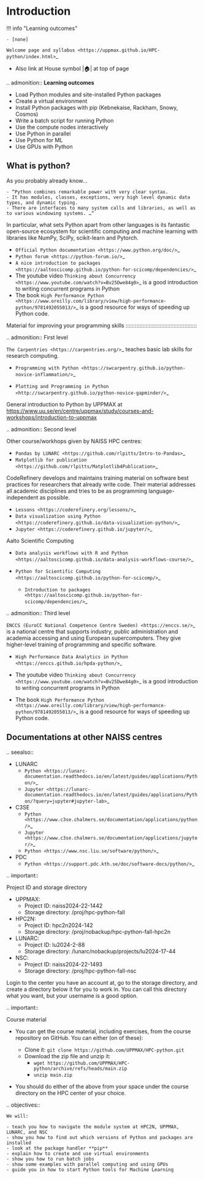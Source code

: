 # Introduction

!!! info "Learning outcomes"

    - [none]

<!-- below is still RST -->

`Welcome page and syllabus <https://uppmax.github.io/HPC-python/index.html>`_
   - Also link at House symbol |:house:| at top of page 

.. admonition:: **Learning outcomes**
   
   - Load Python modules and site-installed Python packages
   - Create a virtual environment
   - Install Python packages with pip (Kebnekaise, Rackham, Snowy, Cosmos)
   - Write a batch script for running Python
   - Use the compute nodes interactively
   - Use Python in parallel
   - Use Python for ML
   - Use GPUs with Python
   

What is python?
---------------

As you probably already know…
    
    - “Python combines remarkable power with very clear syntax.
    - It has modules, classes, exceptions, very high level dynamic data types, and dynamic typing. 
    - There are interfaces to many system calls and libraries, as well as to various windowing systems. …“

In particular, what sets Python apart from other languages is its fantastic
open-source ecosystem for scientific computing and machine learning with
libraries like NumPy, SciPy, scikit-learn and Pytorch.

- `Official Python documentation <https://www.python.org/doc/>`_ 
- `Python forum <https://python-forum.io/>`_
- `A nice introduction to packages <https://aaltoscicomp.github.io/python-for-scicomp/dependencies/>`_
- The youtube video `Thinking about Concurrency <https://www.youtube.com/watch?v=Bv25Dwe84g0>`_ is a good introduction to writing concurrent programs in Python
- The book `High Performance Python <https://www.oreilly.com/library/view/high-performance-python/9781492055013/>`_ is a good resource for ways of speeding up Python code.
    
Material for improving your programming skills
::::::::::::::::::::::::::::::::::::::::::::::

.. admonition:: First level

   `The Carpentries <https://carpentries.org/>`_  teaches basic lab skills for research computing.

   - `Programming with Python <https://swcarpentry.github.io/python-novice-inflammation/>`_ 

   - `Plotting and Programming in Python <http://swcarpentry.github.io/python-novice-gapminder/>`_ 

   General introduction to Python by UPPMAX at https://www.uu.se/en/centre/uppmax/study/courses-and-workshops/introduction-to-uppmax


.. admonition:: Second level

   Other course/workhops given by NAISS HPC centres:

   - `Pandas by LUNARC <https://github.com/rlpitts/Intro-to-Pandas>`_
   - `Matplotlib for publication <https://github.com/rlpitts/Matplotlib4Publication>`_


   CodeRefinery develops and maintains training material on software best practices for researchers that already write code. Their material addresses all academic disciplines and tries to be as programming language-independent as possible. 

   - `Lessons <https://coderefinery.org/lessons/>`_ 
   - `Data visualization using Python <https://coderefinery.github.io/data-visualization-python/>`_
   - `Jupyter <https://coderefinery.github.io/jupyter/>`_

   Aalto Scientific Computing

   - `Data analysis workflows with R and Python <https://aaltoscicomp.github.io/data-analysis-workflows-course/>`_

   - `Python for Scientific Computing <https://aaltoscicomp.github.io/python-for-scicomp/>`_

      - `Introduction to packages <https://aaltoscicomp.github.io/python-for-scicomp/dependencies/>`_


.. admonition:: Third level

   `ENCCS (EuroCC National Competence Centre Sweden) <https://enccs.se/>`_ is a national centre that supports industry, public administration and academia accessing and using European supercomputers. They give higher-level training of programming and specific software.

   - `High Performance Data Analytics in Python <https://enccs.github.io/hpda-python/>`_

   - The youtube video `Thinking about Concurrency <https://www.youtube.com/watch?v=Bv25Dwe84g0>`_ is a good introduction to writing concurrent programs in Python 

   - The book `High Performance Python <https://www.oreilly.com/library/view/high-performance-python/9781492055013/>`_ is a good resource for ways of speeding up Python code.
    
Documentations at other NAISS centres
-------------------------------------

.. seealso::

   - LUNARC
      - `Python <https://lunarc-documentation.readthedocs.io/en/latest/guides/applications/Python/>`_
      - `Jupyter <https://lunarc-documentation.readthedocs.io/en/latest/guides/applications/Python/?query=jupyter#jupyter-lab>`_
   - C3SE
      - `Python <https://www.c3se.chalmers.se/documentation/applications/python/>`_
      - `Jupyter <https://www.c3se.chalmers.se/documentation/applications/jupyter/>`_
      - `Python <https://www.nsc.liu.se/software/python/>`_
   - PDC
      - `Python <https://support.pdc.kth.se/doc/software-docs/python/>`_

.. important::

   Project ID and storage directory 

   - UPPMAX: 
       - Project ID: naiss2024-22-1442
       - Storage directory: /proj/hpc-python-fall  
   - HPC2N: 
       - Project ID: hpc2n2024-142
       - Storage directory: /proj/nobackup/hpc-python-fall-hpc2n
   - LUNARC: 
       - Project ID: lu2024-2-88
       - Storage directory: /lunarc/nobackup/projects/lu2024-17-44  
   - NSC: 
       - Project ID: naiss2024-22-1493
       - Storage directory: /proj/hpc-python-fall-nsc  

   Login to the center you have an account at, go to the storage directory, and create a directory below it for you to work in. You can call this directory what you want, but your username is a good option. 

.. important::

   Course material 

   - You can get the course material, including exercises, from the course repository on GitHub. You can either (on of these): 
       - Clone it: ``git clone https://github.com/UPPMAX/HPC-python.git``
       - Download the zip file and unzip it: 
           - ``wget https://github.com/UPPMAX/HPC-python/archive/refs/heads/main.zip``  
           - ``unzip main.zip``

   - You should do either of the above from your space under the course directory on the HPC center of your choice. 

.. objectives:: 

    We will:
    
    - teach you how to navigate the module system at HPC2N, UPPMAX, LUNARC, and NSC
    - show you how to find out which versions of Python and packages are installed
    - look at the package handler **pip**
    - explain how to create and use virtual environments
    - show you how to run batch jobs 
    - show some examples with parallel computing and using GPUs
    - guide you in how to start Python tools for Machine Learning
 
